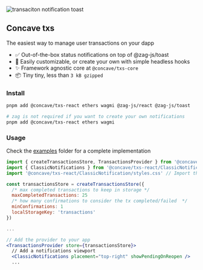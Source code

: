 ![transaciton notification toast](https://user-images.githubusercontent.com/6232729/214408094-630c3aec-a458-4ad0-a9a5-213784d43896.png)

## Concave txs 
The easiest way to manage user transactions on your dapp

- ✅ Out-of-the-box status notifications on top of @zag-js/toast
- 🎉 Easily customizable, or create your own with simple headless hooks
- ✨ Framework agnostic core at `@concave/txs-core`
- 📦 Tiny tiny, less than `3 kB gzipped`

### Install 

```bash
pnpm add @concave/txs-react ethers wagmi @zag-js/react @zag-js/toast

# zag is not required if you want to create your own notifications
pnpm add @concave/txs-react ethers wagmi
```

### Usage

Check the [examples](https://github.com/ConcaveFi/txs/tree/main/examples) folder for a complete implementation

```jsx
import { createTransactionsStore, TransactionsProvider } from '@concave/txs-react'
import { ClassicNotifications } from '@concave/txs-react/ClassicNotification' // More on built-in components below
import '@concave/txs-react/ClassicNotification/styles.css' // Import the notification component styles

const transactionsStore = createTransactionsStore({
  /* max completed transactions to keep in storage */
  maxCompletedTransactions: 25
  /* how many confirmations to consider the tx completed/failed  */
  minConfirmations: 1
  localStorageKey: 'transactions'
})

...

// Add the provider to your app
<TransactionsProvider store={transactionsStore}>
  // Add a notifications viewport
  <ClassicNotifications placement="top-right" showPendingOnReopen />
  ...
```




